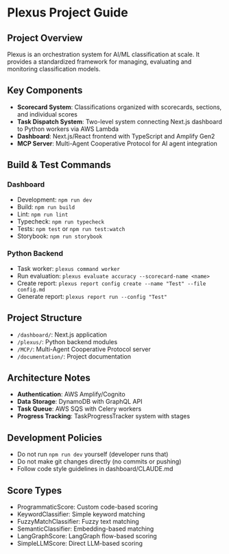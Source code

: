 # Plexus Project Guide

## Project Overview
Plexus is an orchestration system for AI/ML classification at scale. It provides a standardized framework for managing, evaluating and monitoring classification models.

## Key Components
- **Scorecard System**: Classifications organized with scorecards, sections, and individual scores
- **Task Dispatch System**: Two-level system connecting Next.js dashboard to Python workers via AWS Lambda
- **Dashboard**: Next.js/React frontend with TypeScript and Amplify Gen2
- **MCP Server**: Multi-Agent Cooperative Protocol for AI agent integration

## Build & Test Commands
### Dashboard
- Development: `npm run dev`
- Build: `npm run build`
- Lint: `npm run lint`
- Typecheck: `npm run typecheck`
- Tests: `npm test` or `npm run test:watch`
- Storybook: `npm run storybook`

### Python Backend
- Task worker: `plexus command worker`
- Run evaluation: `plexus evaluate accuracy --scorecard-name <name>`
- Create report: `plexus report config create --name "Test" --file config.md`
- Generate report: `plexus report run --config "Test"`

## Project Structure
- `/dashboard/`: Next.js application 
- `/plexus/`: Python backend modules
- `/MCP/`: Multi-Agent Cooperative Protocol server
- `/documentation/`: Project documentation

## Architecture Notes
- **Authentication**: AWS Amplify/Cognito
- **Data Storage**: DynamoDB with GraphQL API
- **Task Queue**: AWS SQS with Celery workers
- **Progress Tracking**: TaskProgressTracker system with stages

## Development Policies
- Do not run `npm run dev` yourself (developer runs that)
- Do not make git changes directly (no commits or pushing)
- Follow code style guidelines in dashboard/CLAUDE.md

## Score Types
- ProgrammaticScore: Custom code-based scoring
- KeywordClassifier: Simple keyword matching
- FuzzyMatchClassifier: Fuzzy text matching
- SemanticClassifier: Embedding-based matching
- LangGraphScore: LangGraph flow-based scoring
- SimpleLLMScore: Direct LLM-based scoring